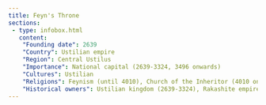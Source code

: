 ```yaml
---
title: Feyn's Throne
sections:
 - type: infobox.html
   content:
    "Founding date": 2639
    "Country": Ustilian empire
    "Region": Central Ustilus
    "Importance": National capital (2639-3324, 3496 onwards)
    "Cultures": Ustilian
    "Religions": Feynism (until 4010), Church of the Inheritor (4010 onwards)
    "Historical owners": Ustilian kingdom (2639-3324), Rakashite empire (3324-3496), Ustilian empire (3496 onwards)
---
```


